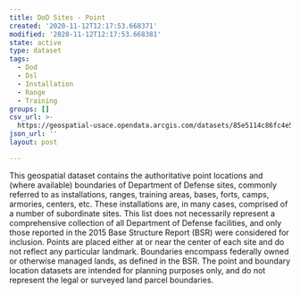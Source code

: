 ```yaml
---
title: DoD Sites - Point
created: '2020-11-12T12:17:53.668371'
modified: '2020-11-12T12:17:53.668381'
state: active
type: dataset
tags:
  - Dod
  - Dsl
  - Installation
  - Range
  - Training
groups: []
csv_url: >-
  https://geospatial-usace.opendata.arcgis.com/datasets/85e5114c86fc4e5ba2d1e29ca213b834_0.csv?outSR=%7B%22latestWkid%22%3A4326%2C%22wkid%22%3A4326%7D
json_url: ''
layout: post

---
```

This geospatial dataset contains the authoritative point locations and (where available) boundaries of Department of Defense sites, commonly referred to as installations, ranges, training areas, bases, forts, camps, armories, centers, etc. These installations are, in many cases, comprised of a number of subordinate sites. This list does not necessarily represent a comprehensive collection of all Department of Defense facilities, and only those reported in the 2015 Base Structure Report (BSR) were considered for inclusion. Points are placed either at or near the center of each site and do not reflect any particular landmark. Boundaries encompass federally owned or otherwise managed lands, as defined in the BSR. The point and boundary location datasets are intended for planning purposes only, and do not represent the legal or surveyed land parcel boundaries.
